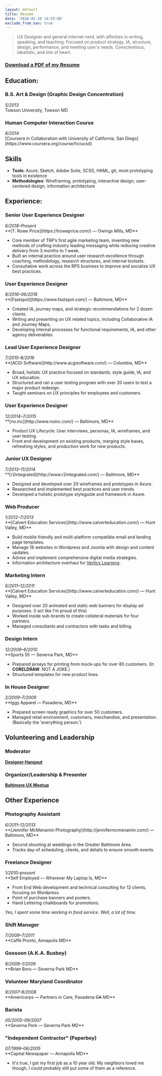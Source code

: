 ```yaml
---
layout: default
title: Resume
date: '2018-01-20 14:55:00'
exclude_from_nav: true
---
```


> UX Designer and general internet nerd, with affinities in writing, speaking, and teaching. Focused on product strategy, IA, structure, design, performance, and meeting user's needs. Conscientious, idealistic, and lots of heart.

### <a href="/files/glr-resume.pdf">Download a PDF of my Resume</a>

## Education:

### B.S. Art & Design (Graphic Design Concentration)
<aside><em>5/2013</em></aside>
Towson University, Towson MD

### Human Computer Interaction Course
<aside><em>8/2014</em></aside>
[Coursera in Collaboration with University of California, San Diego](https://www.coursera.org/course/hciucsd)


## Skills

* **Tools**: Axure, Sketch, Adobe Suite, SCSS, HAML, git, most prototyping tools in existence
* **Methodologies**: Wireframing, prototyping, interactive design, user-centered design, information architecture

## Experience:

### Senior User Experience Designer
<aside><em>6/2018&ndash;Present</em></aside>
**[T. Rowe Price](https://troweprice.com/) &mdash; Owings Mills, MD**

* Core member of TRP’s first agile marketing team, inventing new methods of crafting industry leading messaging while reducing creative delivery from 3 months to 1 week.
* Built an internal practice around user research excellence through coaching, methodology,
research structures, and internal toolsets.
* Consultative work across the RPS business to improve and socialize UX best practices.

### User Experience Designer
<aside><em>8/2016&ndash;06/2018</em></aside>
**[Fastspot](https://www.fastspot.com/) &mdash; Baltimore, MD**

* Created IA, journey maps, and strategic recommendations for 2 dozen clients.
* Writing and presenting on UX related topics, including Collaborative IA and Journey Maps.
* Developing internal processes for functional requirements, IA, and other agency deliverables.

### Lead User Experience Designer
<aside><em>7/2015&ndash;8/2016</em></aside>
**[ACGI Software](http://www.acgisoftware.com/) &mdash; Columbia, MD**

* Broad, holistic UX practice focused on standards, style guide, IA, and UX education.
* Structured and ran a user testing program with over 20 users to test a major product redesign.
* Taught seminars on UX principles for employees and customers.

### User Experience Designer
<aside><em>12/2014&ndash;7/2015</em></aside>
**[no.inc](http://www.noinc.com/) &mdash; Baltimore, MD**

* Product UX Lifecycle: User interviews, personas, IA, wireframes, and user testing.
* Front end development on existing products, merging style bases, refreshing styles, and production work for new products.

### Junior UX Designer
<aside><em>7/2013&ndash;11/2014</em></aside>
**[r2integrated](http://www.r2integrated.com/) &mdash; Baltimore, MD**

* Designed and developed over 20 wireframes and prototypes in Axure.
* Researched and implemented best practices and user trends.
* Developed a holistic prototype styleguide and framework in Axure.

### Web Producer
<aside><em>1/2012&ndash;7/2013</em></aside>
**[Calvert Education Services](http://www.calverteducation.com/) &mdash; Hunt Valley, MD**

* Build mobile friendly and multi-platform compatible email and landing page templates.
* Manage 18 websites in Wordpress and Joomla with design and content updates.
* Advise and implement comprehensive digital media strategies.
* Information architecture overhaul for [Verticy Learning](http://www.verticylearning.org/).

### Marketing Intern
<aside><em>6/2011&ndash;12/2011</em></aside>
**[Calvert Education Services](http://www.calverteducation.com/) &mdash; Hunt Valley, MD**

* Designed over 20 animated and static web banners for display ad purposes. (I act like I'm proud of this)
* Worked inside sub-brands to create collateral materials for four partners.
* Managed consultants and contractors with tasks and billing.

### Design Intern
<aside><em>12/2009&ndash;6/2010</em></aside>
**Sports 55 &mdash; Severna Park, MD**

* Prepared jerseys for printing from mock-ups for over 80 customers. (In **CORELDRAW**. NOT A JOKE.)
* Structured templates for new product lines.

### In House Designer
<aside><em>2/2009&ndash;7/2009</em></aside>
**Iggy Apparel &mdash; Pasadena, MD**

* Prepared screen ready graphics for over 50 customers.
* Managed retail environment, customers, merchandise, and presentation. (Basically the 'everything person.')

## Volunteering and Leadership

### Moderator
**[Designer Hangout](https://www.designerhangout.co/)**

### Organizer/Leadership & Presenter
**[Baltimore UX Meetup](https://www.meetup.com/Baltimore-UX-Meetup/)**

## Other Experience

### Photography Assistant
<aside><em>6/2011&ndash;12/2013</em></aside>
**[Jennifer McMenamin Photography](http://jennifermcmenamin.com/) &mdash; Baltimore, MD**

* Second shooting at weddings in the Greater Baltimore Area.
* Tracks day-of scheduling, clients, and details to ensure smooth events.

### Freelance Designer
<aside><em>1/2010&ndash;present</em></aside>
**Self Employed &mdash; Wherever My Laptop Is, MD**

* Front End Web development and technical consulting for 12 clients, focusing on Wordpress.
* Point of purchase banners and posters.
* Hand Lettering chalkboards for promotions.

*Yes, I spent some time working in food service. Well, a lot of time.*

### Shift Manager
<aside><em>7/2009&ndash;7/2011</em></aside>
**Caff&egrave; Pronto, Annapolis MD**

### Gossoon (A.K.A. Busboy)
<aside><em>8/2008&ndash;1/2009</em></aside>
**Brian Boru &mdash; Severna Park MD**

### Volunteer Maryland Coordinator
<aside><em>9/2007&ndash;8/2008</em></aside>
**Americorps &mdash; Partners in Care, Pasadena <del>CA</del> MD**

### Barista
<aside><em>05/2005&ndash;09/2007</em></aside>
**Severna Perk &mdash; Severna Park MD**

### "Independent Contractor" (Paperboy)
<aside><em>07/1999&ndash;06/2005</em></aside>
**Capital Newspaper &mdash; Annapolis MD**

* It's true, I got my first job as a 10 year old. My neighbors loved me though, I could probably still put some of them as a reference.
